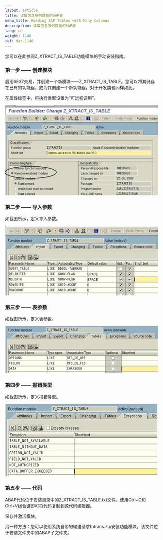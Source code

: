 ```yaml
---
layout: article
title: 读取包含多列数据的SAP表
menu_title: Reading SAP Tables with Many Columns
description: 读取包含多列数据的SAP表
lang: cn
weight: 1140
ref: dat-1140
---
```


您可以在此参阅Z_XTRACT_IS_TABLE功能模块的手动安装指南。

### 第一步 —— 创建模块

启用SE37交易，并创建一个新模块——Z_XTRACT_IS_TABLE。您可以将其储存在已有的功能组，或为其创建一个新功能组。对于开发类也同样如此。


在属性标签中，将执行类型设置为“可远程调用”。

![Z-Custom-Function-01](/assets/images/data-sources/sap/Z-Custom-Function-01.png)

### 第二步 —— 导入参数

如截图所示，定义导入参数。

![Z-Custom-Function-02](/assets/images/data-sources/sap/Z-Custom-Function-02.png)

### 第三步 —— 表参数

如截图所示，定义表参数。

![Z-Custom-Function-03](/assets/images/data-sources/sap/Z-Custom-Function-03.png)

### 第四步 —— 报错类型

如截图所示，定义报错类型。

![Z-Custom-Function-04](/assets/images/data-sources/sap/Z-Custom-Function-04.png)

### 第五步 —— 代码

ABAP代码位于安装目录中的Z_XTRACT_IS_TABLE.txt文件。使用Ctrl+C和Ctrl+V组合键即可将代码复制到源代码编辑器。

保存并激活模块。

另一种方法：您可以使用系统自带的输送请求thtrans.zip安装功能模块。该文件位于安装文件夹中的ABAP子文件夹。
